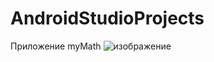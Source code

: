 # AndroidStudioProjects
Приложение myMath
![изображение](https://user-images.githubusercontent.com/55885322/187999017-6514f4da-5f98-415e-8879-7a57955fa7df.png)
